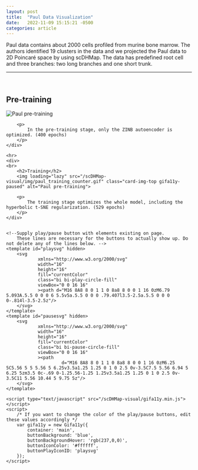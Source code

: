 ```yaml
---
layout: post
title:  "Paul Data Visualization"
date:   2022-11-09 15:15:21 -0500
categories: article
---
```



<!-- For more information about the gif play/pause button library (gifa11y) being used,
	please see https://github.com/adamchaboryk/gifa11y -->

<!-- html elements can be inserted anywhere (before main, in main, after main) -->
<!-- However, if you want any gifs with a play/pause button, they must go after <main class="container"> -->
Paul data contains about 2000 cells profiled from murine bone marrow. 
The authors identified 19 clusters in the data and we projected the Paul data to 2D Poincaré space by using scDHMap. 
The data has predefined root cell and three branches: two long branches and one short trunk.

---
<main class="container">
	<div>
	<br>
		<h2>Pre-training</h2>
		<img loading="lazy" src="/scDHMap-visual/img/paul_pre_training_counter.gif" class="card-img-top gifa11y-paused" alt="Paul pre-training">

		<p>
			In the pre-training stage, only the ZINB autoencoder is optimized. (400 epochs)
		</p>
	</div>
	
	<hr>
	<div>
	<br>
		<h2>Training</h2>
		<img loading="lazy" src="/scDHMap-visual/img/paul_training_counter.gif" class="card-img-top gifa11y-paused" alt="Paul pre-training">

		<p>
			The training stage optimizes the whole model, including the hyperbolic t-SNE regularization. (529 epochs)
		</p>
	</div>


	<!--Supply play/pause button with elements existing on page. 
		These lines are necessary for the buttons to actually show up. Do not delete any of the lines below. -->
	<template id="playsvg" hidden>
		<svg
				xmlns="http://www.w3.org/2000/svg"
				width="16"
				height="16"
				fill="currentColor"
				class="bi bi-play-circle-fill"
				viewBox="0 0 16 16"
				><path d="M16 8A8 8 0 1 1 0 8a8 8 0 0 1 16 0zM6.79 5.093A.5.5 0 0 0 6 5.5v5a.5.5 0 0 0 .79.407l3.5-2.5a.5.5 0 0 0 0-.814l-3.5-2.5z"/>
		</svg>
	</template>
	<template id="pausesvg" hidden>
		<svg
				xmlns="http://www.w3.org/2000/svg"
				width="16"
				height="16"
				fill="currentColor"
				class="bi bi-pause-circle-fill"
				viewBox="0 0 16 16"
				><path
						 d="M16 8A8 8 0 1 1 0 8a8 8 0 0 1 16 0zM6.25 5C5.56 5 5 5.56 5 6.25v3.5a1.25 1.25 0 1 0 2.5 0v-3.5C7.5 5.56 6.94 5 6.25 5zm3.5 0c-.69 0-1.25.56-1.25 1.25v3.5a1.25 1.25 0 1 0 2.5 0v-3.5C11 5.56 10.44 5 9.75 5z"/>
		</svg>
	</template>

	<script type="text/javascript" src="/scDHMap-visual/gifa11y.min.js"></script>
	<script>
		/* If you want to change the color of the play/pause buttons, edit these values accordingly */
		var gifa11y = new Gifa11y({
			container: 'main',
			buttonBackground: 'blue',
			buttonBackgroundHover: 'rgb(237,0,0)',
			buttonIconColor: '#ffffff',
			buttonPlayIconID: 'playsvg'
		});
	</script>
</main>
